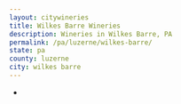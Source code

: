 ```yaml
---
layout: citywineries
title: Wilkes Barre Wineries
description: Wineries in Wilkes Barre, PA
permalink: /pa/luzerne/wilkes-barre/
state: pa
county: luzerne
city: wilkes barre
---
```

-
